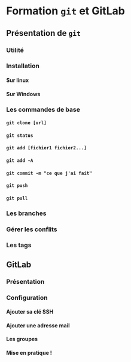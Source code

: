 # Formation `git` et GitLab

## Présentation de `git`

### Utilité

### Installation

#### Sur linux

#### Sur Windows

### Les commandes de base

#### `git clone [url]`

#### `git status`

#### `git add [fichier1 fichier2...]`

#### `git add -A`

#### `git commit -m "ce que j'ai fait"`

#### `git push`

#### `git pull`

### Les branches

### Gérer les conflits

### Les tags

## GitLab

### Présentation

### Configuration

#### Ajouter sa clé SSH

#### Ajouter une adresse mail

#### Les groupes

#### Mise en pratique !

